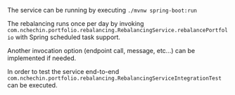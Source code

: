 The service can be running by executing `./mvnw spring-boot:run`

The rebalancing runs once per day by invoking `com.nchechin.portfolio.rebalancing.RebalancingService.rebalancePortfolio` with Spring scheduled task support.

Another invocation option (endpoint call, message, etc...) can be implemented if needed.

In order to test the service end-to-end `com.nchechin.portfolio.rebalancing.RebalancingServiceIntegrationTest` can be executed.